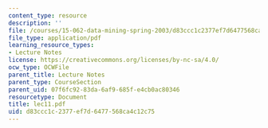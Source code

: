 ```yaml
---
content_type: resource
description: ''
file: /courses/15-062-data-mining-spring-2003/d83ccc1c2377ef7d6477568ca4c12c75_lec11.pdf
file_type: application/pdf
learning_resource_types:
- Lecture Notes
license: https://creativecommons.org/licenses/by-nc-sa/4.0/
ocw_type: OCWFile
parent_title: Lecture Notes
parent_type: CourseSection
parent_uid: 07f6fc92-83da-6af9-685f-e4cb0ac80346
resourcetype: Document
title: lec11.pdf
uid: d83ccc1c-2377-ef7d-6477-568ca4c12c75
---
```

